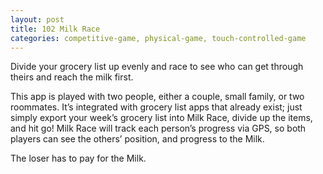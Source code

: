 ```yaml
---
layout: post
title: 102 Milk Race
categories: competitive-game, physical-game, touch-controlled-game
---
```

Divide your grocery list up evenly and race to see who can get through theirs and reach the milk first.

This app is played with two people, either a couple, small family, or two roommates.  It’s integrated with grocery list apps that already exist; just simply export your week’s grocery list into Milk Race, divide up the items, and hit go!  Milk Race will track each person’s progress via GPS, so both players can see the others’ position, and progress to the Milk.

The loser has to pay for the Milk.